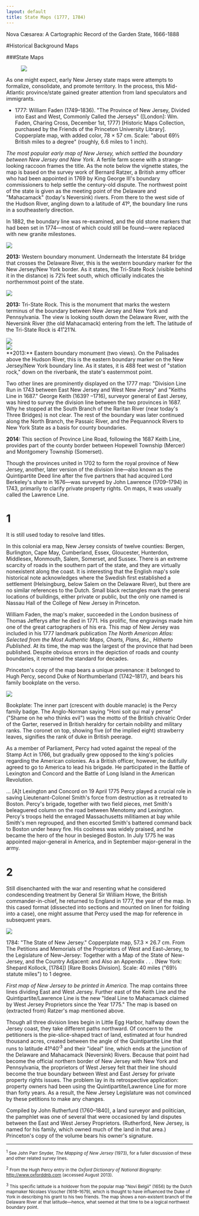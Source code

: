 ```yaml
---
layout: default
title: State Maps (1777, 1784)
---
```


<p class="type">Nova Cæsarea: A Cartographic Record of the Garden State, 1666-1888</p>

#Historical Background Maps

###State Maps

<figure class="resource">
	<a href="#imgZoom"><img class="thumb" data-info="http://libimages.princeton.edu/loris/exhibits%2Fnj-historic-maps%2Fbackground%2F1777-faden-state-map.jp2/info.json" src="http://libimages.princeton.edu/loris/exhibits%2Fnj-historic-maps%2Fbackground%2F1777-faden-state-map.jp2/full/!750,750/0/native.jpg"></a>
</figure>

As one might expect, early New Jersey state maps were attempts to formalize, consolidate, and promote territory. In the process, this Mid-Atlantic province/state gained greater attention from land speculators and immigrants.

- 1777: William Faden (1749–1836). "The Province of New Jersey, Divided into East and West, Commonly Called the Jerseys" ([London]: Wm. Faden, Charing Cross, December 1st, 1777) [Historic Maps Collection, purchased by the Friends of the Princeton University Library]. Copperplate map, with added color, 78 × 57 cm. Scale: "about 69½ British miles to a degree" (roughly, 6.6 miles to 1 inch).

_The most popular early map of New Jersey, which settled the boundary between New Jersey and New York_. A fertile farm scene with a strange-looking raccoon frames the title. As the note below the vignette states, the map is based on the survey work of Bernard Ratzer, a British army officer who had been appointed in 1769 by King George III's boundary commissioners to help settle the century-old dispute. The northwest point of the state is given as the meeting point of the Delaware and "Mahacamack" (today's Neversink) rivers. From there to the west side of the Hudson River, angling down to a latitude of 41º, the boundary line runs in a southeasterly direction.

In 1882, the boundary line was re-examined, and the old stone markers that had been set in 1774—most of which could still be found—were replaced with new granite milestones.

<div class="resource">
	<a href="#imgZoom"><img class="thumb" data-info="http://libimages.princeton.edu/loris/exhibits%2Fnj-historic-maps%2Fbackground%2F2013-monument-marker-western.jp2/info.json" src="http://libimages.princeton.edu/loris/exhibits%2Fnj-historic-maps%2Fbackground%2F2013-monument-marker-western.jp2/full/!750,750/0/native.jpg"></a>
</div>

**2013:** Western boundary monument. Underneath the Interstate 84 bridge that crosses the Delaware River, this is the western boundary marker for the New Jersey/New York border. As it states, the Tri-State Rock (visible behind it in the distance) is 72¼ feet south, which officially indicates the northernmost point of the state.

<div class="resource">
	<a href="#imgZoom"><img class="thumb" data-info="http://libimages.princeton.edu/loris/exhibits%2Fnj-historic-maps%2Fbackground%2F2013-tri-state-monument.jp2/info.json" src="http://libimages.princeton.edu/loris/exhibits%2Fnj-historic-maps%2Fbackground%2F2013-tri-state-monument.jp2/full/!750,750/0/native.jpg"></a>
</div>

**2013:** Tri-State Rock. This is the monument that marks the western terminus of the boundary between New Jersey and New York and Pennsylvania. The view is looking south down the Delaware River, with the Neversink River (the old Mahacamack) entering from the left. The latitude of the Tri-State Rock is 41˚21'N.

<div class="resource">
	<a href="#imgZoom"><img class="thumb" data-info="http://libimages.princeton.edu/loris/exhibits%2Fnj-historic-maps%2Fbackground%2F2013-monument-marker-eastern1.jp2/info.json" src="http://libimages.princeton.edu/loris/exhibits%2Fnj-historic-maps%2Fbackground%2F2013-monument-marker-eastern1.jp2/full/!750,750/0/native.jpg"></a>
</div>

<div class="resource">
	<a href="#imgZoom"><img class="thumb" data-info="http://libimages.princeton.edu/loris/exhibits%2Fnj-historic-maps%2Fbackground%2F2013-monument-marker-eastern2.jp2/info.json" src="http://libimages.princeton.edu/loris/exhibits%2Fnj-historic-maps%2Fbackground%2F2013-monument-marker-eastern2.jp2/full/!750,750/0/native.jpg"></a>
</div>
**2013:** Eastern boundary monument (two views). On the Palisades above the Hudson River, this is the eastern boundary marker on the New Jersey/New York boundary line. As it states, it is 488 feet west of "station rock," down on the riverbank, the state's easternmost point.

Two other lines are prominently displayed on the 1777 map: "Division Line Run in 1743 between East New Jersey and West New Jersey" and "Keiths Line in 1687." George Keith (1639? –1716), surveyor general of East Jersey, was hired to survey the division line between the two provinces in 1687. Why he stopped at the South Branch of the Raritan River (near today's Three Bridges) is not clear. The rest of the boundary was later continued along the North Branch, the Passaic River, and the Pequannock Rivers to New York State as a basis for county boundaries.

**2014:** This section of Province Line Road, following the 1687 Keith Line, provides part of the county border between Hopewell Township (Mercer) and Montgomery Township (Somerset).

Though the provinces united in 1702 to form the royal province of New Jersey, another, later version of the division line—also known as the Quintipartite Deed line after the five partners that had acquired Lord Berkeley's share in 1676—was surveyed by John Lawrence (1709–1794) in 1743, primarily to clarify private property rights. On maps, it was usually called the Lawrence Line.
# 1
 It is still used today to resolve land titles.

In this colonial era map, New Jersey consists of twelve counties: Bergen, Burlington, Cape May, Cumberland, Essex, Gloucester, Hunterdon, Middlesex, Monmouth, Salem, Somerset, and Sussex. There is an extreme scarcity of roads in the southern part of the state, and they are virtually nonexistent along the coast. It is interesting that the English map's sole historical note acknowledges where the Swedish first established a settlement (Helsingburg, below Salem on the Delaware River), but there are no similar references to the Dutch. Small black rectangles mark the general locations of buildings, either private or public, but the only one named is Nassau Hall of the College of New Jersey in Princeton.

William Faden, the map's maker, succeeded in the London business of Thomas Jefferys after he died in 1771. His prolific, fine engravings made him one of the great cartographers of his era. This map of New Jersey was included in his 1777 landmark publication _The North American Atlas: Selected from the Most Authentic Maps, Charts, Plans, &c., Hitherto Published_. At its time, the map was the largest of the province that had been published. Despite obvious errors in the depiction of roads and county boundaries, it remained the standard for decades.

Princeton's copy of the map bears a unique provenance: it belonged to Hugh Percy, second Duke of Northumberland (1742–1817), and bears his family bookplate on the verso.

<div class="resource">
	<a href="#imgZoom"><img class="thumb" data-info="http://libimages.princeton.edu/loris/exhibits%2Fnj-historic-maps%2Fbackground%2F1777-faden-state-map-percy-bookplate.jp2/info.json" src="http://libimages.princeton.edu/loris/exhibits%2Fnj-historic-maps%2Fbackground%2F1777-faden-state-map-percy-bookplate.jp2/full/!750,750/0/native.jpg"></a>
</div>

Bookplate: The inner part (crescent with double manacle) is the Percy family badge. The Anglo-Norman saying "Honi soit qui mal y pense" ("Shame on he who thinks evil") was the motto of the British chivalric Order of the Garter, reserved in British heraldry for certain nobility and military ranks. The coronet on top, showing five (of the implied eight) strawberry leaves, signifies the rank of duke in British peerage.

As a member of Parliament, Percy had voted against the repeal of the Stamp Act in 1766, but gradually grew opposed to the king's policies regarding the American colonies. As a British officer, however, he dutifully agreed to go to America to lead his brigade. He participated in the Battle of Lexington and Concord and the Battle of Long Island in the American Revolution.

... [A]t Lexington and Concord on 19 April 1775 Percy played a crucial role in saving Lieutenant-Colonel Smith's force from destruction as it retreated to Boston. Percy's brigade, together with two field pieces, met Smith's beleaguered column on the road between Menotomy and Lexington. Percy's troops held the enraged Massachusetts militiamen at bay while Smith's men regrouped, and then escorted Smith's battered command back to Boston under heavy fire. His coolness was widely praised, and he became the hero of the hour in besieged Boston. In July 1775 he was appointed major-general in America, and in September major-general in the army.
# 2

Still disenchanted with the war and resenting what he considered condescending treatment by General Sir William Howe, the British commander-in-chief, he returned to England in 1777, the year of the map. In this cased format (dissected into sections and mounted on linen for folding into a case), one might assume that Percy used the map for reference in subsequent years.

<div class="resource">
	<a href="#imgZoom"><img class="thumb" data-info="http://libimages.princeton.edu/loris/exhibits%2Fnj-historic-maps%2Fbackground%2F1784-state-map.jp2/info.json" src="http://libimages.princeton.edu/loris/exhibits%2Fnj-historic-maps%2Fbackground%2F1784-state-map.jp2/full/!750,750/0/native.jpg"></a>
</div>

1784: "The State of New Jersey." Copperplate map, 57.3 × 26.7 cm. From The Petitions and Memorials of the Proprietors of West and East-Jersey, to the Legislature of New-Jersey: Together with a Map of the State of New-Jersey, and the Country Adjacent: and Also an Appendix . . . (New York: Shepard Kollock, [1784]) [Rare Books Division]. Scale: 40 miles ("69½ statute miles") to 1 degree.

_First map of New Jersey to be printed in America._ The map contains three lines dividing East and West Jersey. Further east of the Keith Line and the Quintipartite/Lawrence Line is the new "Ideal Line to Mahacamack claimed by West Jersey Proprietors since the Year 1775." The map is based on (extracted from) Ratzer's map mentioned above.

Though all three division lines begin in Little Egg Harbor, halfway down the Jersey coast, they take different paths northward. Of concern to the petitioners is the pie-slice-shaped tract of land, estimated at four hundred thousand acres, created between the angle of the Quintipartite Line that runs to latitude 41º40′<sup>3</sup> and their "ideal" line, which ends at the junction of the Delaware and Mahacamack (Neversink) Rivers. Because that point had become the official northern border of New Jersey with New York and Pennsylvania, the proprietors of West Jersey felt that their line should become the true boundary between West and East Jersey for private property rights issues. The problem lay in its retrospective application: property owners had been using the Quintipartite/Lawrence Line for more than forty years. As a result, the New Jersey Legislature was not convinced by these petitions to make any changes.

Compiled by John Rutherfurd (1760–1840), a land surveyor and politician, the pamphlet was one of several that were occasioned by land disputes between the East and West Jersey Proprietors. (Rutherford, New Jersey, is named for his family, which owned much of the land in that area.) Princeton's copy of the volume bears his owner's signature.

---

<small><sup>1</sup> See John Parr Snyder, _The Mapping of New Jersey_ (1973), for a fuller discussion of these and other related survey lines.</small>

<small><sup>2</sup> From the Hugh Percy entry in the _Oxford Dictionary of National Biography_: http://www.oxforddnb.com (accessed August 2013).</small>

<small><sup>3</sup> This specific latitude is a holdover from the popular map "Novi Belgii" (1656) by the Dutch mapmaker Nicolaes Visscher (1618–1679), which is thought to have influenced the Duke of York in describing his grant to his two friends. The map shows a non-existent branch of the Delaware River at that latitude—hence, what seemed at that time to be a logical northwest boundary point.</small>
